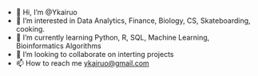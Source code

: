- 👋 Hi, I’m @Ykairuo
- 👀 I’m interested in Data Analytics, Finance, Biology, CS, Skateboarding, cooking.
- 🌱 I’m currently learning Python, R, SQL, Machine Learning, Bioinformatics Algorithms
- 💞️ I’m looking to collaborate on interting projects
- 📫 How to reach me ykairuo@gmail.com

<!---
Ykairuo/Ykairuo is a ✨ special ✨ repository because its `README.md` (this file) appears on your GitHub profile.
You can click the Preview link to take a look at your changes.
--->
